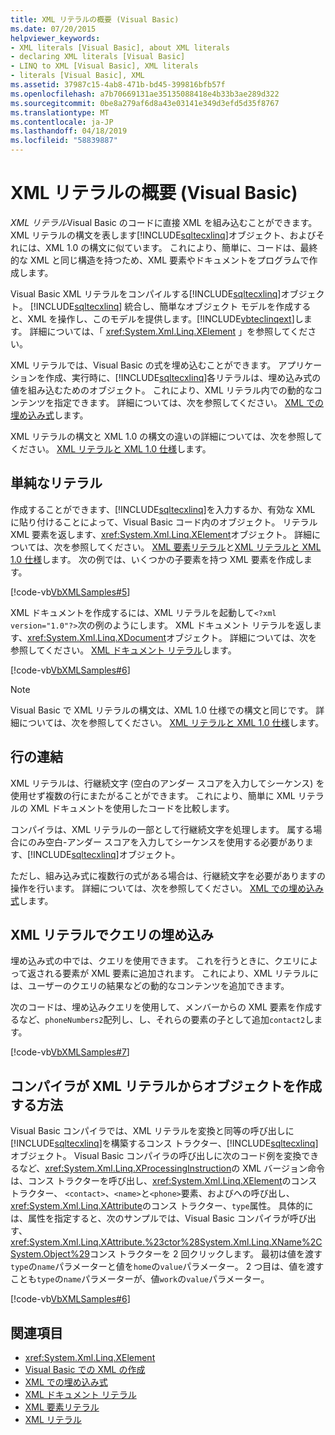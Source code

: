 ```yaml
---
title: XML リテラルの概要 (Visual Basic)
ms.date: 07/20/2015
helpviewer_keywords:
- XML literals [Visual Basic], about XML literals
- declaring XML literals [Visual Basic]
- LINQ to XML [Visual Basic], XML literals
- literals [Visual Basic], XML
ms.assetid: 37987c15-4ab8-471b-bd45-399816bfb57f
ms.openlocfilehash: a7b70669131ae35135088418e4b33b3ae289d322
ms.sourcegitcommit: 0be8a279af6d8a43e03141e349d3efd5d35f8767
ms.translationtype: MT
ms.contentlocale: ja-JP
ms.lasthandoff: 04/18/2019
ms.locfileid: "58839887"
---
```

# <a name="xml-literals-overview-visual-basic"></a>XML リテラルの概要 (Visual Basic)
*XML リテラル*Visual Basic のコードに直接 XML を組み込むことができます。 XML リテラルの構文を表します[!INCLUDE[sqltecxlinq](~/includes/sqltecxlinq-md.md)]オブジェクト、およびそれには、XML 1.0 の構文に似ています。 これにより、簡単に、コードは、最終的な XML と同じ構造を持つため、XML 要素やドキュメントをプログラムで作成します。  
  
 Visual Basic XML リテラルをコンパイルする[!INCLUDE[sqltecxlinq](~/includes/sqltecxlinq-md.md)]オブジェクト。 [!INCLUDE[sqltecxlinq](~/includes/sqltecxlinq-md.md)] 統合し、簡単なオブジェクト モデルを作成すると、XML を操作し、このモデルを提供します。[!INCLUDE[vbteclinqext](~/includes/vbteclinqext-md.md)]します。 詳細については、「 <xref:System.Xml.Linq.XElement> 」を参照してください。  
  
 XML リテラルでは、Visual Basic の式を埋め込むことができます。 アプリケーションを作成、実行時に、[!INCLUDE[sqltecxlinq](~/includes/sqltecxlinq-md.md)]各リテラルは、埋め込み式の値を組み込むためのオブジェクト。 これにより、XML リテラル内での動的なコンテンツを指定できます。 詳細については、次を参照してください。 [XML での埋め込み式](../../../../visual-basic/programming-guide/language-features/xml/embedded-expressions-in-xml.md)します。  
  
 XML リテラルの構文と XML 1.0 の構文の違いの詳細については、次を参照してください。 [XML リテラルと XML 1.0 仕様](../../../../visual-basic/programming-guide/language-features/xml/xml-literals-and-the-xml-1-0-specification.md)します。  
  
## <a name="simple-literals"></a>単純なリテラル  
 作成することができます、[!INCLUDE[sqltecxlinq](~/includes/sqltecxlinq-md.md)]を入力するか、有効な XML に貼り付けることによって、Visual Basic コード内のオブジェクト。 リテラル XML 要素を返します、<xref:System.Xml.Linq.XElement>オブジェクト。 詳細については、次を参照してください。 [XML 要素リテラル](../../../../visual-basic/language-reference/xml-literals/xml-element-literal.md)と[XML リテラルと XML 1.0 仕様](../../../../visual-basic/programming-guide/language-features/xml/xml-literals-and-the-xml-1-0-specification.md)します。 次の例では、いくつかの子要素を持つ XML 要素を作成します。  
  
 [!code-vb[VbXMLSamples#5](~/samples/snippets/visualbasic/VS_Snippets_VBCSharp/VbXMLSamples/VB/XMLSamples2.vb#5)]  
  
 XML ドキュメントを作成するには、XML リテラルを起動して`<?xml version="1.0"?>`次の例のようにします。 XML ドキュメント リテラルを返します、<xref:System.Xml.Linq.XDocument>オブジェクト。 詳細については、次を参照してください。 [XML ドキュメント リテラル](../../../../visual-basic/language-reference/xml-literals/xml-document-literal.md)します。  
  
 [!code-vb[VbXMLSamples#6](~/samples/snippets/visualbasic/VS_Snippets_VBCSharp/VbXMLSamples/VB/XMLSamples2.vb#6)]  
  
> [!NOTE]
>  Visual Basic で XML リテラルの構文は、XML 1.0 仕様での構文と同じです。 詳細については、次を参照してください。 [XML リテラルと XML 1.0 仕様](../../../../visual-basic/programming-guide/language-features/xml/xml-literals-and-the-xml-1-0-specification.md)します。  
  
## <a name="line-continuation"></a>行の連結  
 XML リテラルは、行継続文字 (空白のアンダー スコアを入力してシーケンス) を使用せず複数の行にまたがることができます。 これにより、簡単に XML リテラルの XML ドキュメントを使用したコードを比較します。  
  
 コンパイラは、XML リテラルの一部として行継続文字を処理します。 属する場合にのみ空白-アンダー スコアを入力してシーケンスを使用する必要があります、[!INCLUDE[sqltecxlinq](~/includes/sqltecxlinq-md.md)]オブジェクト。  
  
 ただし、組み込み式に複数行の式がある場合は、行継続文字を必要がありますの操作を行います。 詳細については、次を参照してください。 [XML での埋め込み式](../../../../visual-basic/programming-guide/language-features/xml/embedded-expressions-in-xml.md)します。  
  
## <a name="embedding-queries-in-xml-literals"></a>XML リテラルでクエリの埋め込み  
 埋め込み式の中では、クエリを使用できます。 これを行うときに、クエリによって返される要素が XML 要素に追加されます。 これにより、XML リテラルには、ユーザーのクエリの結果などの動的なコンテンツを追加できます。  
  
 次のコードは、埋め込みクエリを使用して、メンバーからの XML 要素を作成するなど、`phoneNumbers2`配列し、し、それらの要素の子として追加`contact2`します。  
  
 [!code-vb[VbXMLSamples#7](~/samples/snippets/visualbasic/VS_Snippets_VBCSharp/VbXMLSamples/VB/XMLSamples2.vb#7)]  
  
## <a name="how-the-compiler-creates-objects-from-xml-literals"></a>コンパイラが XML リテラルからオブジェクトを作成する方法  
 Visual Basic コンパイラでは、XML リテラルを変換と同等の呼び出しに[!INCLUDE[sqltecxlinq](~/includes/sqltecxlinq-md.md)]を構築するコンス トラクター、[!INCLUDE[sqltecxlinq](~/includes/sqltecxlinq-md.md)]オブジェクト。 Visual Basic コンパイラの呼び出しに次のコード例を変換できるなど、<xref:System.Xml.Linq.XProcessingInstruction>の XML バージョン命令は、コンス トラクターを呼び出し、<xref:System.Xml.Linq.XElement>のコンス トラクター、 `<contact>`、`<name>`と`<phone>`要素、およびへの呼び出し、<xref:System.Xml.Linq.XAttribute>のコンス トラクター、`type`属性。 具体的には、属性を指定すると、次のサンプルでは、Visual Basic コンパイラが呼び出す、<xref:System.Xml.Linq.XAttribute.%23ctor%28System.Xml.Linq.XName%2CSystem.Object%29>コンス トラクターを 2 回クリックします。 最初は値を渡す`type`の`name`パラメーターと値を`home`の`value`パラメーター。 2 つ目は、値を渡すことも`type`の`name`パラメーターが、値`work`の`value`パラメーター。  
  
 [!code-vb[VbXMLSamples#6](~/samples/snippets/visualbasic/VS_Snippets_VBCSharp/VbXMLSamples/VB/XMLSamples2.vb#6)]  
  
## <a name="see-also"></a>関連項目

- <xref:System.Xml.Linq.XElement>
- [Visual Basic での XML の作成](../../../../visual-basic/programming-guide/language-features/xml/creating-xml.md)
- [XML での埋め込み式](../../../../visual-basic/programming-guide/language-features/xml/embedded-expressions-in-xml.md)
- [XML ドキュメント リテラル](../../../../visual-basic/language-reference/xml-literals/xml-document-literal.md)
- [XML 要素リテラル](../../../../visual-basic/language-reference/xml-literals/xml-element-literal.md)
- [XML リテラル](../../../../visual-basic/language-reference/xml-literals/index.md)

